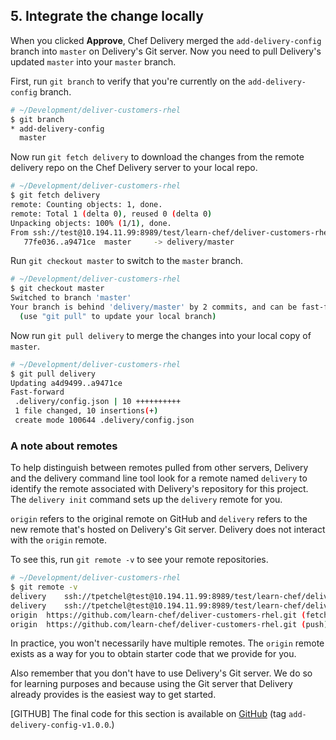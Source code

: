 ## 5. Integrate the change locally

When you clicked **Approve**, Chef Delivery merged the `add-delivery-config` branch into `master` on Delivery's Git server. Now you need to pull Delivery's updated `master` into your `master` branch.

First, run `git branch` to verify that you're currently on the `add-delivery-config` branch.

```bash
# ~/Development/deliver-customers-rhel
$ git branch
* add-delivery-config
  master
```

Now run `git fetch delivery` to download the changes from the remote delivery repo on the Chef Delivery server to your local repo.

```bash
# ~/Development/deliver-customers-rhel
$ git fetch delivery
remote: Counting objects: 1, done.
remote: Total 1 (delta 0), reused 0 (delta 0)
Unpacking objects: 100% (1/1), done.
From ssh://test@10.194.11.99:8989/test/learn-chef/deliver-customers-rhel
   77fe036..a9471ce  master     -> delivery/master
```

Run `git checkout master` to switch to the `master` branch.

```bash
# ~/Development/deliver-customers-rhel
$ git checkout master
Switched to branch 'master'
Your branch is behind 'delivery/master' by 2 commits, and can be fast-forwarded.
  (use "git pull" to update your local branch)
```

Now run `git pull delivery` to merge the changes into your local copy of `master`.

```bash
# ~/Development/deliver-customers-rhel
$ git pull delivery
Updating a4d9499..a9471ce
Fast-forward
 .delivery/config.json | 10 ++++++++++
 1 file changed, 10 insertions(+)
 create mode 100644 .delivery/config.json
```

### A note about remotes

To help distinguish between remotes pulled from other servers, Delivery and the delivery command line tool look for a remote named `delivery` to identify the remote associated with Delivery's repository for this project. The `delivery init` command sets up the `delivery` remote for you.

`origin` refers to the original remote on GitHub and `delivery` refers to the new remote that's hosted on Delivery's Git server. Delivery does not interact with the `origin` remote.

To see this, run `git remote -v` to see your remote repositories.

```bash
# ~/Development/deliver-customers-rhel
$ git remote -v
delivery	ssh://tpetchel@test@10.194.11.99:8989/test/learn-chef/deliver-customers-rhel (fetch)
delivery	ssh://tpetchel@test@10.194.11.99:8989/test/learn-chef/deliver-customers-rhel (push)
origin	https://github.com/learn-chef/deliver-customers-rhel.git (fetch)
origin	https://github.com/learn-chef/deliver-customers-rhel.git (push)
```

In practice, you won't necessarily have multiple remotes. The `origin` remote exists as a way for you to obtain starter code that we provide for you.

Also remember that you don't have to use Delivery's Git server. We do so for learning purposes and because using the Git server that Delivery already provides is the easiest way to get started.

[GITHUB] The final code for this section is available on [GitHub](https://github.com/learn-chef/deliver-customers-rhel/tree/add-delivery-config-v1.0.0) (tag `add-delivery-config-v1.0.0`.)
